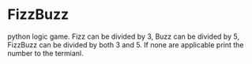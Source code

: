 # FizzBuzz
python logic game. Fizz can be divided by 3, Buzz can be divided by 5, FizzBuzz can be divided by both 3 and 5. If none are applicable print the number to the termianl.
